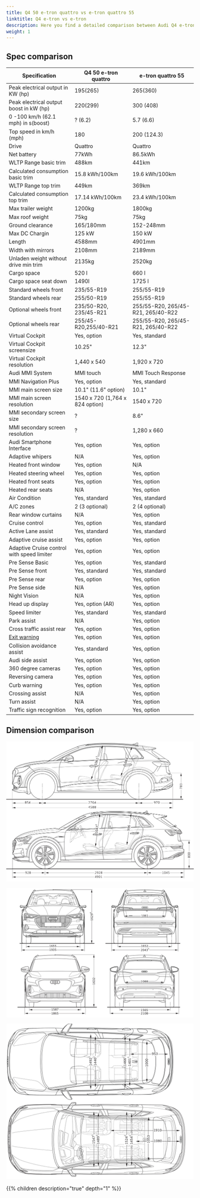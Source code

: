 ```yaml
---
title: Q4 50 e-tron quattro vs e-tron quattro 55
linktitle: Q4 e-tron vs e-tron
description: Here you find a detailed comparison between Audi Q4 e-tron 50 Quattro and 
weight: 1
---
```


## Spec comparison

| Specification      | Q4 50 e-tron quattro | e-tron quattro 55|
| ----------- | ----------- |----------- |
| Peak electrical output in KW (hp) | 195(265) | 265(360) |
| Peak electrical output boost in kW (hp) | 220(299) | 300 (408) |
|0 -100 km/h (62.1 mph) in s(boost) | ? (6.2) | 5.7 (6.6)|
| Top speed in km/h (mph) | 180 | 200 (124.3) |
| Drive | Quattro | Quattro |
| Net battery | 77kWh | 86.5kWh |
| WLTP Range basic trim | 488km | 441km |
| Calculated consumption basic trim | 15.8 kWh/100km | 19.6 kWh/100km |
| WLTP Range top trim | 449km | 369km |
| Calculated consumption top trim | 17.14 kWh/100km | 23.4 kWh/100km |
| Max trailer weight | 1200kg | 1800kg |
| Max roof weight | 75kg | 75kg |
| Ground clearance | 165/180mm | 152-248mm |
| Max DC Chargin | 125 kW | 150 kW |
| Length | 4588mm | 4901mm|
| Width with mirrors | 2108mm | 2189mm |
| Unladen weight without drive min trim | 2135kg | 2520kg |
| Cargo space | 520 l| 660 l |
| Cargo space seat down | 1490l | 1725 l |
| Standard wheels front | 235/55-R19 | 255/55-R19 |
| Standard wheels rear | 255/50-R19 | 255/55-R19 |
| Optional wheels front | 235/50-R20, 235/45-R21 | 255/55-R20, 265/45-R21, 265/40-R22 |
| Optional wheels rear | 255/45-R20,255/40-R21 | 255/55-R20, 265/45-R21, 265/40-R22  |
| Virtual Cockpit | Yes, option  | Yes, standard |
| Virtual Cockpit screensize | 10.25"  | 12.3" |
| Virtual Cockpit resolution |  1,440 x 540 | 1,920 x 720  |
| Audi MMI System | MMI touch | MMI Touch Response  |
| MMI Navigation Plus | Yes, option | Yes, standard |
| MMI main screen size | 10.1" (11.6" option) | 10.1" |
| MMI main screen resolution | 1540 x 720 (1,764 x 824 option) | 1540 x 720  |
| MMI secondary screen size | ? |8.6" |
| MMI secondary screen resolution | ? | 1,280 x 660|
| Audi Smartphone Interface | Yes, option | Yes, option |
| Adaptive whipers | N/A | Yes, option |
| Heated front window | Yes, option | N/A |
| Heated steering wheel | Yes, option | Yes, option |
| Heated front seats | Yes, option | Yes, option |
| Heated rear seats | N/A | Yes, option |
| Air Condition | Yes, standard | Yes, standard |
| A/C zones | 2 (3 optional) | 2 (4 optional) |
| Rear window curtains | N/A | Yes, option |
| Cruise control | Yes, option | Yes, standard |
| Active Lane assist | Yes, standard | Yes, standard |
| Adaptive cruise assist | Yes, option | Yes, option |
| Adaptive Cruise control with speed limiter | Yes, option | Yes, option |
| Pre Sense Basic | Yes, option | Yes, standard |
| Pre Sense front | Yes, standard | Yes, standard |
| Pre Sense rear | Yes, option | Yes, option |
| Pre Sense side | N/A | Yes, option |
| Night Vision | N/A | Yes, option |
| Head up display | Yes, option (AR) | Yes, option |
| Speed limiter | Yes, standard | Yes, standard |
| Park assist | N/A | Yes, option |
| Cross traffic assist rear | Yes, option | Yes, option |
| [Exit warning](/models/e-tron/technology/drivingassistance/#exit-warning) | Yes, option | Yes, option |
| Collision avoidance assist | Yes, standard | Yes, option |
| Audi side assist | Yes, option | Yes, option |
| 360 degree cameras | Yes, option | Yes, option |
| Reversing camera | Yes, option | Yes, option |
| Curb warning | Yes, option | Yes, option
| Crossing assist | N/A | Yes, option |
| Turn assist | N/A | Yes, option |
| Traffic sign recognition | Yes, option | Yes, option |

## Dimension comparison

![Comparions](comparison1.jpg "Size comparison Q4 and e-tron")

![Comparions](comparison2.jpg "Size comparison Q4 and e-tron")

![Comparions](comparison3.jpg "Size comparison Q4 and e-tron")


{{% children description="true" depth="1" %}}
